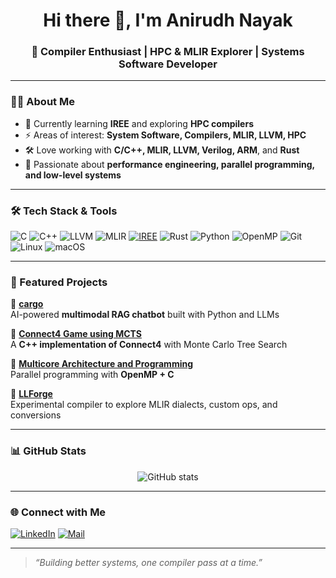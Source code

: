 <!-- Profile Header -->
<h1 align="center">Hi there 👋, I'm Anirudh Nayak</h1>
<h3 align="center">🚀 Compiler Enthusiast | HPC & MLIR Explorer | Systems Software Developer</h3>

---

### 👨‍💻 About Me  
- 🌱 Currently learning **IREE** and exploring **HPC compilers**  
- ⚡ Areas of interest: **System Software, Compilers, MLIR, LLVM, HPC**  
- 🛠️ Love working with **C/C++, MLIR, LLVM, Verilog, ARM**, and **Rust**  
- 🎯 Passionate about **performance engineering, parallel programming, and low-level systems**  

---

### 🛠️ Tech Stack & Tools  

![C](https://img.shields.io/badge/C-A8B9CC?style=for-the-badge&logo=c&logoColor=white)
![C++](https://img.shields.io/badge/C++-00599C?style=for-the-badge&logo=c%2B%2B&logoColor=white)
![LLVM](https://img.shields.io/badge/LLVM-262D3A?style=for-the-badge&logo=llvm&logoColor=white)
![MLIR](https://img.shields.io/badge/MLIR-7C3AED?style=for-the-badge)
[![IREE](https://img.shields.io/badge/IREE-Compiler-orange?style=for-the-badge&logo=google&logoColor=white)](https://github.com/openxla/iree)
![Rust](https://img.shields.io/badge/Rust-000000?style=for-the-badge&logo=rust&logoColor=white)
![Python](https://img.shields.io/badge/Python-3670A0?style=for-the-badge&logo=python&logoColor=ffdd54)
![OpenMP](https://img.shields.io/badge/OpenMP-0097A7?style=for-the-badge)
![Git](https://img.shields.io/badge/Git-F05032?style=for-the-badge&logo=git&logoColor=white)
![Linux](https://img.shields.io/badge/Linux-FCC624?style=for-the-badge&logo=linux&logoColor=black)
![macOS](https://img.shields.io/badge/macOS-000000?style=for-the-badge&logo=apple&logoColor=white)

---

### 🔬 Featured Projects  

📌 **[cargo](https://github.com/anirudhnayak27/cargo)**  
AI-powered **multimodal RAG chatbot** built with Python and LLMs  

📌 **[Connect4 Game using MCTS](https://github.com/anirudhnayak27/Connect4_game_using_MCTS)**  
A **C++ implementation of Connect4** with Monte Carlo Tree Search  

📌 **[Multicore Architecture and Programming](https://github.com/anirudhnayak27/Multicore_Architecture_and_Programming)**  
Parallel programming with **OpenMP + C**  

📌 **[LLForge](https://github.com/anirudhnayak27/LLForge)**  
Experimental compiler to explore MLIR dialects, custom ops, and conversions

---

### 📊 GitHub Stats  

<p align="center">
  <img src="https://github-readme-stats.vercel.app/api?username=anirudhnayak27&show_icons=true&theme=radical" alt="GitHub stats" />
<!--   <img src="https://github-readme-streak-stats.herokuapp.com/?user=anirudhnayak27&theme=radical" alt="GitHub streak" /> -->
</p>

---

### 🌐 Connect with Me  

[![LinkedIn](https://img.shields.io/badge/LinkedIn-0A66C2?style=for-the-badge&logo=linkedin&logoColor=white)](www.linkedin.com/in/anirudh-nayak-253916243)
[![Mail](https://img.shields.io/badge/Email-D14836?style=for-the-badge&logo=gmail&logoColor=white)](mailto:anirudh.nayak.ubl@gmail.com)

---

> _“Building better systems, one compiler pass at a time.”_  

